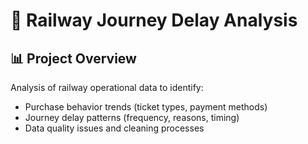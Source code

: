 # 🚂 Railway Journey Delay Analysis

## 📊 Project Overview
Analysis of railway operational data to identify:
- Purchase behavior trends (ticket types, payment methods)
- Journey delay patterns (frequency, reasons, timing)
- Data quality issues and cleaning processes

